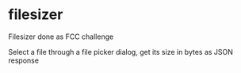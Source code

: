 # filesizer
Filesizer done as FCC challenge

Select a file through a file picker dialog, get its size in bytes as JSON response
